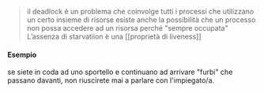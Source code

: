 > il deadlock è un problema che coinvolge tutti i processi che utilizzano un certo insieme di risorse
> esiste anche la possibilità che un processo non possa accedere ad un risorsa perché "sempre occupata"
> L’assenza di starvatiion è una [[proprietà di liveness]]

#### Esempio
se siete in coda ad uno sportello e continuano ad arrivare "furbi" che passano davanti, non riuscirete mai a parlare con l'impiegato/a.